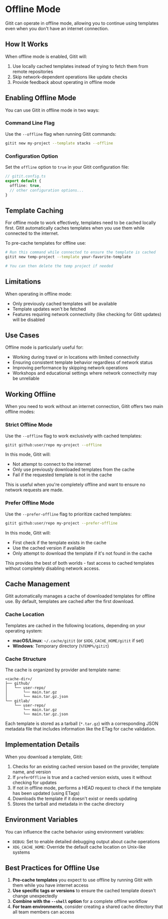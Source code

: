 # Offline Mode

Gitit can operate in offline mode, allowing you to continue using templates even when you don't have an internet connection.

## How It Works

When offline mode is enabled, Gitit will:

1. Use locally cached templates instead of trying to fetch them from remote repositories
2. Skip network-dependent operations like update checks
3. Provide feedback about operating in offline mode

## Enabling Offline Mode

You can use Gitit in offline mode in two ways:

### Command Line Flag

Use the `--offline` flag when running Gitit commands:

```bash
gitit new my-project --template stacks --offline
```

### Configuration Option

Set the `offline` option to `true` in your Gitit configuration file:

```typescript
// gitit.config.ts
export default {
  offline: true,
  // other configuration options...
}
```

## Template Caching

For offline mode to work effectively, templates need to be cached locally first. Gitit automatically caches templates when you use them while connected to the internet.

To pre-cache templates for offline use:

```bash
# Run this command while connected to ensure the template is cached
gitit new temp-project --template your-favorite-template

# You can then delete the temp project if needed
```

## Limitations

When operating in offline mode:

- Only previously cached templates will be available
- Template updates won't be fetched
- Features requiring network connectivity (like checking for Gitit updates) will be disabled

## Use Cases

Offline mode is particularly useful for:

- Working during travel or in locations with limited connectivity
- Ensuring consistent template behavior regardless of network status
- Improving performance by skipping network operations
- Workshops and educational settings where network connectivity may be unreliable

## Working Offline

When you need to work without an internet connection, Gitit offers two main offline modes:

### Strict Offline Mode

Use the `--offline` flag to work exclusively with cached templates:

```bash
gitit github:user/repo my-project --offline
```

In this mode, Gitit will:

- Not attempt to connect to the internet
- Only use previously downloaded templates from the cache
- Fail if the requested template is not in the cache

This is useful when you're completely offline and want to ensure no network requests are made.

### Prefer Offline Mode

Use the `--prefer-offline` flag to prioritize cached templates:

```bash
gitit github:user/repo my-project --prefer-offline
```

In this mode, Gitit will:

- First check if the template exists in the cache
- Use the cached version if available
- Only attempt to download the template if it's not found in the cache

This provides the best of both worlds - fast access to cached templates without completely disabling network access.

## Cache Management

Gitit automatically manages a cache of downloaded templates for offline use. By default, templates are cached after the first download.

### Cache Location

Templates are cached in the following locations, depending on your operating system:

- **macOS/Linux**: `~/.cache/gitit` (or `$XDG_CACHE_HOME/gitit` if set)
- **Windows**: Temporary directory (`%TEMP%/gitit`)

### Cache Structure

The cache is organized by provider and template name:

```
<cache-dir>/
├── github/
│   └── user-repo/
│       └── main.tar.gz
│       └── main.tar.gz.json
└── gitlab/
    └── user-repo/
        └── main.tar.gz
        └── main.tar.gz.json
```

Each template is stored as a tarball (`*.tar.gz`) with a corresponding JSON metadata file that includes information like the ETag for cache validation.

## Implementation Details

When you download a template, Gitit:

1. Checks for an existing cached version based on the provider, template name, and version
2. If `preferOffline` is true and a cached version exists, uses it without checking for updates
3. If not in offline mode, performs a HEAD request to check if the template has been updated (using ETags)
4. Downloads the template if it doesn't exist or needs updating
5. Stores the tarball and metadata in the cache directory

## Environment Variables

You can influence the cache behavior using environment variables:

- `DEBUG`: Set to enable detailed debugging output about cache operations
- `XDG_CACHE_HOME`: Override the default cache location on Unix-like systems

## Best Practices for Offline Use

1. **Pre-cache templates** you expect to use offline by running Gitit with them while you have internet access
2. **Use specific tags or versions** to ensure the cached template doesn't change unexpectedly
3. **Combine with the `--shell` option** for a complete offline workflow
4. **For team environments**, consider creating a shared cache directory that all team members can access
